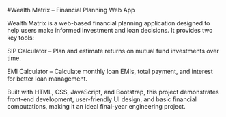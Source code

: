 #Wealth Matrix – Financial Planning Web App

Wealth Matrix is a web-based financial planning application designed to help users make informed investment and loan decisions. It provides two key tools:

SIP Calculator – Plan and estimate returns on mutual fund investments over time.

EMI Calculator – Calculate monthly loan EMIs, total payment, and interest for better loan management.

Built with HTML, CSS, JavaScript, and Bootstrap, this project demonstrates front-end development, user-friendly UI design, and basic financial computations, making it an ideal final-year engineering project.

